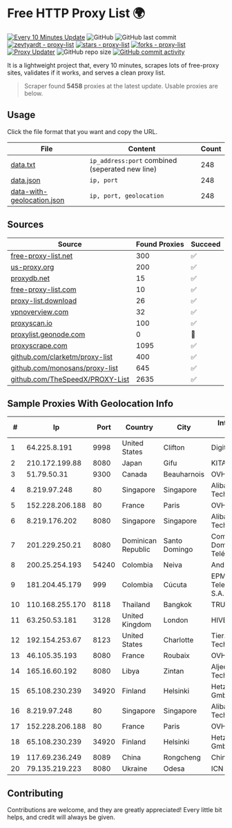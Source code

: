 
# Free HTTP Proxy List 🌍

[![Every 10 Minutes Update](https://github.com/mertguvencli/http-proxy-list/actions/workflows/main.yml/badge.svg?branch=main)](https://github.com/mertguvencli/http-proxy-list/actions/workflows/main.yml)
![GitHub](https://img.shields.io/github/license/mertguvencli/http-proxy-list)
![GitHub last commit](https://img.shields.io/github/last-commit/mertguvencli/http-proxy-list)
[![zevtyardt - proxy-list](https://img.shields.io/static/v1?label=zevtyardt&message=proxy-list&color=blue&logo=github)](https://github.com/zevtyardt/proxy-list "Go to GitHub repo")
[![stars - proxy-list](https://img.shields.io/github/stars/zevtyardt/proxy-list?style=social)](https://github.com/zevtyardt/proxy-list)
[![forks - proxy-list](https://img.shields.io/github/forks/zevtyardt/proxy-list?style=social)](https://github.com/zevtyardt/proxy-list)
[![Proxy Updater](https://github.com/zevtyardt/proxy-list/workflows/Proxy%20Updater/badge.svg)](https://github.com/zevtyardt/proxy-list/actions?query=workflow:"Proxy+Updater")
![GitHub repo size](https://img.shields.io/github/repo-size/zevtyardt/proxy-list)
[![GitHub commit activity](https://img.shields.io/github/commit-activity/m/zevtyardt/proxy-list?logo=commits)](https://github.com/zevtyardt/proxy-list/commits/main)

It is a lightweight project that, every 10 minutes, scrapes lots of free-proxy sites, validates if it works, and serves a clean proxy list.

> Scraper found **5458** proxies at the latest update. Usable proxies are below.

## Usage

Click the file format that you want and copy the URL.

|File|Content|Count|
|----|-------|-----|
|[data.txt](https://raw.githubusercontent.com/mertguvencli/http-proxy-list/main/proxy-list/data.txt)|`ip_address:port` combined (seperated new line)|248|
|[data.json](https://raw.githubusercontent.com/mertguvencli/http-proxy-list/main/proxy-list/data.json)|`ip, port`|248|
|[data-with-geolocation.json](https://raw.githubusercontent.com/mertguvencli/http-proxy-list/main/proxy-list/data-with-geolocation.json)|`ip, port, geolocation`|248|

## Sources

|Source|Found Proxies|Succeed|
|------|-------------|-------|
|[free-proxy-list.net](https://free-proxy-list.net)|300|✅|
|[us-proxy.org](https://www.us-proxy.org)|200|✅|
|[proxydb.net](http://proxydb.net)|15|✅|
|[free-proxy-list.com](https://free-proxy-list.com/?page=&port=&type%5B%5D=http&type%5B%5D=https&up_time=0&search=Search)|10|✅|
|[proxy-list.download](https://www.proxy-list.download/HTTP)|26|✅|
|[vpnoverview.com](https://vpnoverview.com/privacy/anonymous-browsing/free-proxy-servers)|32|✅|
|[proxyscan.io](https://www.proxyscan.io)|100|✅|
|[proxylist.geonode.com](https://proxylist.geonode.com/api/proxy-list?limit=300&page=1&sort_by=lastChecked&sort_type=desc&protocols=http,https)|0|🚫|
|[proxyscrape.com](https://api.proxyscrape.com/v2/?request=displayproxies&protocol=http&timeout=10000&country=all&ssl=all&anonymity=all)|1095|✅|
|[github.com/clarketm/proxy-list](https://raw.githubusercontent.com/clarketm/proxy-list/master/proxy-list-raw.txt)|400|✅|
|[github.com/monosans/proxy-list](https://raw.githubusercontent.com/monosans/proxy-list/main/proxies/http.txt)|645|✅|
|[github.com/TheSpeedX/PROXY-List](https://raw.githubusercontent.com/TheSpeedX/PROXY-List/master/http.txt)|2635|✅|


## Sample Proxies With Geolocation Info

|#|Ip|Port|Country|City|Internet Service Provider|
|-|--|----|-------|----|-------------------------|
|1|64.225.8.191|9998|United States|Clifton|DigitalOcean, LLC|
|2|210.172.199.88|8080|Japan|Gifu|KITAGATA|
|3|51.79.50.31|9300|Canada|Beauharnois|OVH SAS|
|4|8.219.97.248|80|Singapore|Singapore|Alibaba (US) Technology Co., Ltd.|
|5|152.228.206.188|80|France|Paris|OVH SAS|
|6|8.219.176.202|8080|Singapore|Singapore|Alibaba (US) Technology Co., Ltd.|
|7|201.229.250.21|8080|Dominican Republic|Santo Domingo|Compañía Dominicana de Teléfonos S. A.|
|8|200.25.254.193|54240|Colombia|Neiva|Andinet ON Line|
|9|181.204.45.179|999|Colombia|Cúcuta|EPM Telecomunicaciones S.A. E.S.P.|
|10|110.168.255.170|8118|Thailand|Bangkok|TRUENET|
|11|63.250.53.181|3128|United Kingdom|London|HIVELOCITY, Inc.|
|12|192.154.253.67|8123|United States|Charlotte|Tier.Net Technologies LLC|
|13|46.105.35.193|8080|France|Roubaix|OVH SAS|
|14|165.16.60.192|8080|Libya|Zintan|Aljeel Aljadeed For Technology|
|15|65.108.230.239|34920|Finland|Helsinki|Hetzner Online GmbH|
|16|8.219.97.248|80|Singapore|Singapore|Alibaba (US) Technology Co., Ltd.|
|17|152.228.206.188|80|France|Paris|OVH SAS|
|18|65.108.230.239|34920|Finland|Helsinki|Hetzner Online GmbH|
|19|117.69.236.249|8089|China|Rongcheng|Chinanet|
|20|79.135.219.223|8080|Ukraine|Odesa|ICN Ltd.|



## Contributing

Contributions are welcome, and they are greatly appreciated! Every
little bit helps, and credit will always be given.

